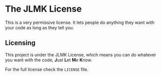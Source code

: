# The JLMK License

This is a very permissive license. It lets people do anything they want with your code as long as they tell you. 

## Licensing

This project is under the JLMK License, which means you can do whatever you want with the code, **J**ust **L**et **M**e **K**now.

For the full license check the `LICENSE` file.